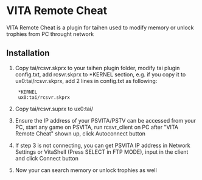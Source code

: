 VITA Remote Cheat
=================
VITA Remote Cheat is a plugin for taihen used to modify memory or unlock trophies from PC throught network

Installation
------------
1. Copy tai/rcsvr.skprx to your taihen plugin folder, modify tai plugin config.txt, add rcsvr.skprx to *KERNEL section, e.g. if you copy it to ux0:tai/rcsvr.skprx, add 2 lines in config.txt as following:

        *KERNEL
        ux0:tai/rcsvr.skprx

2. Copy tai/rcsvr.suprx to ux0:tai/

3. Ensure the IP address of your PSVITA/PSTV can be accessed from your PC, start any game on PSVITA, run rcsvr_client on PC after "VITA Remote Cheat" shown up, click Autoconnect button

4. If step 3 is not connecting, you can get PSVITA IP address in Network Settings or VitaShell (Press SELECT in FTP MODE), input in the client and click Connect button

5. Now your can search memory or unlock trophies as well
